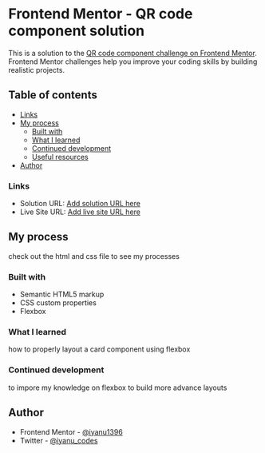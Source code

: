 # Frontend Mentor - QR code component solution

This is a solution to the [QR code component challenge on Frontend Mentor](https://www.frontendmentor.io/challenges/qr-code-component-iux_sIO_H). Frontend Mentor challenges help you improve your coding skills by building realistic projects. 

## Table of contents


  - [Links](#links)
- [My process](#my-process)
  - [Built with](#built-with)
  - [What I learned](#what-i-learned)
  - [Continued development](#continued-development)
  - [Useful resources](#useful-resources)
- [Author](#author)




### Links

- Solution URL: [Add solution URL here](https://your-solution-url.com)
- Live Site URL: [Add live site URL here](https://your-live-site-url.com)

## My process

check out the html and css file to see my processes
### Built with

- Semantic HTML5 markup
- CSS custom properties
- Flexbox




### What I learned

how to properly layout a card component using flexbox 



### Continued development


to impore my knowledge on flexbox to build more advance layouts

## Author


- Frontend Mentor - [@iyanu1396](https://www.frontendmentor.io/profile/iyanu1396)
- Twitter - [@iyanu_codes](https://www.twitter.com/iyanu-codes)


